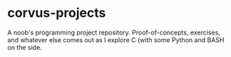 corvus-projects
===============

A noob's programming project repository. Proof-of-concepts, exercises, and
whatever else comes out as I explore C (with some Python and BASH on the
side.
